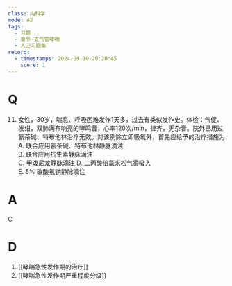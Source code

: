 ```yaml
---
class: 内科学
mode: A2
tags:
  - 习题
  - 章节-支气管哮喘
  - 人卫习题集
record:
  - timestamps: 2024-09-10-20:20:45
    score: 1
---
```


# Q
11. 女性，30岁，喘息、呼吸困难发作1天多，过去有类似发作史。体检：气促、发绀，双肺满布响亮的哮鸣音，心率120次/min，律齐，无杂音。院外已用过氨茶碱、特布他林治疗无效。对该例除立即吸氧外，首先应给予的治疗措施为  
A. 联合应用氨茶碱、特布他林静脉滴注  
B. 联合应用抗生素静脉滴注  
C. 甲泼尼龙静脉滴注 
D. 二丙酸倍氯米松气雾吸入  
E. 5% 碳酸氢钠静脉滴注  
# A
C
# D
1. [[哮喘急性发作期的治疗]]
2. [[哮喘急性发作期严重程度分级]]